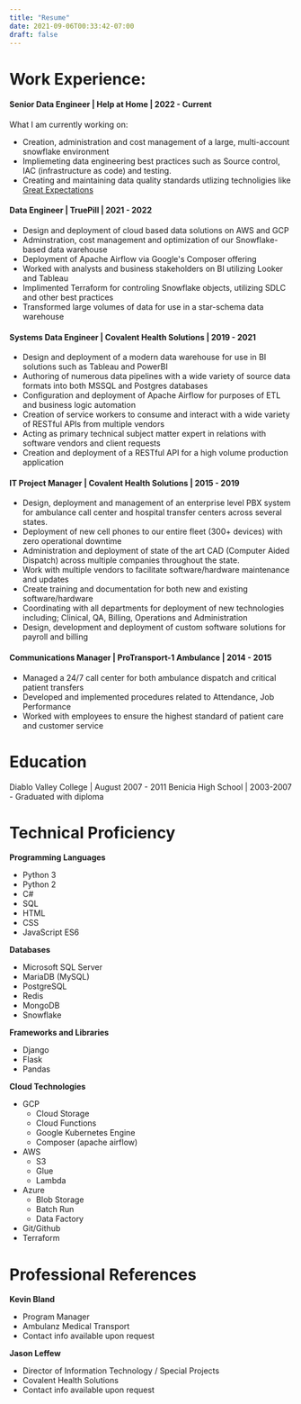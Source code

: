 ```yaml
---
title: "Resume"
date: 2021-09-06T00:33:42-07:00
draft: false
---
```


# **Work Experience:**

#### Senior Data Engineer | Help at Home | 2022 - Current

What I am currently working on:
 - Creation, administration and cost management of a large, multi-account snowflake environment
 - Impliemeting data engineering best practices such as Source control, IAC (infrastructure as code) and testing.
 - Creating and maintaining data quality standards utlizing technoligies like [Great Expectations](https://greatexpectations.io/)

#### Data Engineer | TruePill | 2021 - 2022

 - Design and deployment of cloud based data solutions on AWS and GCP
 - Adminstration, cost management and optimization of our Snowflake-based data warehouse
 - Deployment of Apache Airflow via Google's Composer offering
 - Worked with analysts and business stakeholders on BI utilizing Looker and Tableau
 - Implimented Terraform for controling Snowflake objects, utilizing SDLC and other best practices
 - Transformed large volumes of data for use in a star-schema data warehouse

#### Systems Data Engineer | Covalent Health Solutions | 2019 - 2021

 - Design and deployment of a modern data warehouse for use in BI solutions such as Tableau and PowerBI
 - Authoring of numerous data pipelines with a wide variety of source data formats into both MSSQL and Postgres databases
 - Configuration and deployment of Apache Airflow for purposes of ETL and business logic automation
 - Creation of service workers to consume and interact with a wide variety of RESTful APIs from multiple vendors
 - Acting as primary technical subject matter expert in relations with software vendors and client requests
 - Creation and deployment of a RESTful API for a high volume production application

#### IT Project Manager | Covalent Health Solutions | 2015 - 2019

 - Design, deployment and management of an enterprise level PBX system for ambulance call center and hospital transfer centers across several states.
 - Deployment of new cell phones to our entire fleet (300+ devices) with zero operational downtime
 - Administration and deployment of state of the art CAD (Computer Aided Dispatch) across multiple companies throughout the state. 
 - Work with multiple vendors to facilitate software/hardware maintenance and updates
 - Create training and documentation for both new and existing software/hardware
 - Coordinating with all departments for deployment of new technologies including; Clinical, QA, Billing, Operations and Administration
 - Design, development and deployment of custom software solutions for payroll and billing


#### Communications Manager | ProTransport-1 Ambulance | 2014 - 2015

 - Managed a 24/7 call center for both ambulance dispatch and critical patient transfers
 - Developed and implemented procedures related to Attendance, Job Performance
 - Worked with employees to ensure the highest standard of patient care and customer service

# Education

Diablo Valley College | August 2007 - 2011
Benicia High School | 2003-2007 - Graduated with diploma

# Technical Proficiency

**Programming Languages**

 - Python 3
 - Python 2 
 - C#
 - SQL 
 - HTML
 - CSS
 - JavaScript ES6

**Databases**

 - Microsoft SQL Server
 - MariaDB (MySQL)
 - PostgreSQL
 - Redis
 - MongoDB
 - Snowflake

**Frameworks and Libraries**

 - Django 
 - Flask
 - Pandas

**Cloud Technologies**
 - GCP
    - Cloud Storage
    - Cloud Functions
    - Google Kubernetes Engine
    - Composer (apache airflow)
 - AWS
    - S3
    - Glue
    - Lambda
 - Azure
    - Blob Storage
    - Batch Run
    - Data Factory
- Git/Github
- Terraform



# Professional References

**Kevin Bland**

 - Program Manager
 - Ambulanz Medical Transport
 - Contact info available upon request

**Jason Leffew**

 - Director of Information Technology / Special Projects
 - Covalent Health Solutions 
 - Contact info available upon request
